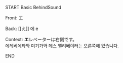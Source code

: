 START
Basic BehindSound

Front:
エ


Back:
[[え]] 에 e


Context:
**エ**レベーターは右側です。  
에레베에타와 미기가와 데스
엘리베이터는 오른쪽에 있습니다.
<!--ID: 1744785132743-->
END